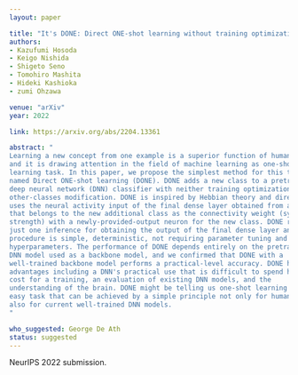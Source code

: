 ```yaml
---
layout: paper

title: "It's DONE: Direct ONE-shot learning without training optimization"
authors:
- Kazufumi Hosoda
- Keigo Nishida
- Shigeto Seno
- Tomohiro Mashita
- Hideki Kashioka
- zumi Ohzawa

venue: "arXiv"
year: 2022

link: https://arxiv.org/abs/2204.13361

abstract: "
Learning a new concept from one example is a superior function of human brain
and it is drawing attention in the field of machine learning as one-shot
learning task. In this paper, we propose the simplest method for this task,
named Direct ONE-shot learning (DONE). DONE adds a new class to a pretrained
deep neural network (DNN) classifier with neither training optimization nor
other-classes modification. DONE is inspired by Hebbian theory and directly
uses the neural activity input of the final dense layer obtained from a data
that belongs to the new additional class as the connectivity weight (synaptic
strength) with a newly-provided-output neuron for the new class. DONE requires
just one inference for obtaining the output of the final dense layer and its
procedure is simple, deterministic, not requiring parameter tuning and
hyperparameters. The performance of DONE depends entirely on the pretrained
DNN model used as a backbone model, and we confirmed that DONE with a
well-trained backbone model performs a practical-level accuracy. DONE has some
advantages including a DNN's practical use that is difficult to spend high
cost for a training, an evaluation of existing DNN models, and the
understanding of the brain. DONE might be telling us one-shot learning is an
easy task that can be achieved by a simple principle not only for humans but
also for current well-trained DNN models.
"

who_suggested: George De Ath
status: suggested
---
```

NeurIPS 2022 submission.
